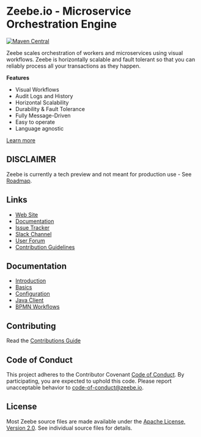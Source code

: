 # Zeebe.io - Microservice Orchestration Engine


[![Maven Central](https://maven-badges.herokuapp.com/maven-central/io.zeebe/zeebe-distribution/badge.svg)](https://maven-badges.herokuapp.com/maven-central/io.zeebe/zeebe-distribution)

Zeebe scales orchestration of workers and microservices using visual workflows. Zeebe is horizontally scalable and fault tolerant so that you can reliably process all your transactions as they happen.

**Features**

* Visual Workflows
* Audit Logs and History
* Horizontal Scalability
* Durability & Fault Tolerance
* Fully Message-Driven
* Easy to operate
* Language agnostic

[Learn more](https://docs.zeebe.io/basics/README.html)

## DISCLAIMER

Zeebe is currently a tech preview and not meant for production use - See [Roadmap](https://zeebe.io/roadmap).

## Links

* [Web Site](https://zeebe.io)
* [Documentation](https://docs.zeebe.io)
* [Issue Tracker](https://github.com/zeebe-io/zeebe/issues)
* [Slack Channel](https://zeebe-slack-invite.herokuapp.com/)
* [User Forum](https://forum.zeebe.io)
* [Contribution Guidelines](/CONTRIBUTING.md)

## Documentation

* [Introduction](https://docs.zeebe.io/introduction/README.html)
* [Basics](https://docs.zeebe.io/basics/README.html)
* [Configuration](https://docs.zeebe.io/operations/the-zeebecfgtoml-file.html)
* [Java Client](https://docs.zeebe.io/java-client/README.html)
* [BPMN Workflows](https://docs.zeebe.io/bpmn-workflows/README.html)

## Contributing

Read the [Contributions Guide](/CONTRIBUTING.md)

## Code of Conduct

This project adheres to the Contributor Covenant [Code of
Conduct](/CODE_OF_CONDUCT.md). By participating, you are expected to uphold
this code. Please report unacceptable behavior to
code-of-conduct@zeebe.io.

## License

Most Zeebe source files are made available under the [Apache License, Version
2.0](/APACHE-2.0). See
individual source files for details.
